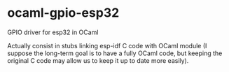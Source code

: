 # ocaml-gpio-esp32
GPIO driver for esp32 in OCaml

Actually consist in stubs linking esp-idf C code with OCaml module (I suppose the long-term goal is to have a fully OCaml code, but keeping the original C code may allow us to keep it up to date more easily).
